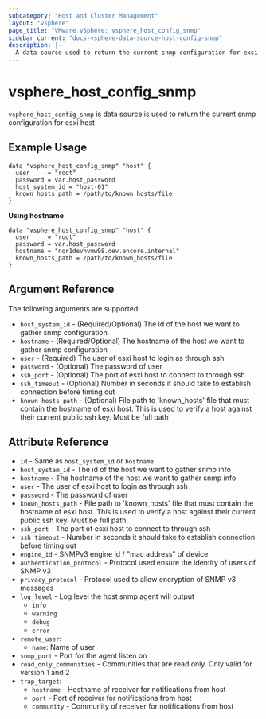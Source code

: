```yaml
---
subcategory: "Host and Cluster Management"
layout: "vsphere"
page_title: "VMware vSphere: vsphere_host_config_snmp"
sidebar_current: "docs-vsphere-data-source-host-config-snmp"
description: |-
  A data source used to return the current snmp configuration for exsi host
---
```


# vsphere_host_config_snmp

`vsphere_host_config_snmp` is data source is used to return the current snmp configuration for esxi host

## Example Usage

```hcl
data "vsphere_host_config_snmp" "host" {
  user     = "root"
  password = var.host_password
  host_system_id = "host-01"
  known_hosts_path = /path/to/known_hosts/file
}
```

**Using hostname**

```hcl
data "vsphere_host_config_snmp" "host" {
  user     = "root"
  password = var.host_password
  hostname = "nor1devhvmw98.dev.encore.internal"
  known_hosts_path = /path/to/known_hosts/file
}
```

## Argument Reference

The following arguments are supported:

* `host_system_id` - (Required/Optional) The id of the host we want to gather snmp configuration
* `hostname` - (Required/Optional) The hostname of the host we want to gather snmp configuration
* `user` - (Required) The user of esxi host to login as through ssh
* `password` - (Optional) The password of user
* `ssh_port` - (Optional) The port of esxi host to connect to through ssh
* `ssh_timeout` - (Optional) Number in seconds it should take to establish connection before timing out
* `known_hosts_path` - (Optional) File path to 'known_hosts' file that must contain the hostname of esxi host.  This is used to verify a host against their current public ssh key.  Must be full path

## Attribute Reference

* `id` - Same as `host_system_id` or `hostname`
* `host_system_id` - The id of the host we want to gather snmp info
* `hostname` - The hostname of the host we want to gather snmp info
* `user` - The user of esxi host to login as through ssh
* `password` - The password of user
* `known_hosts_path` - File path to 'known_hosts' file that must contain the hostname of esxi host.  This is used to verify a host against their current public ssh key.  Must be full path
* `ssh_port` - The port of esxi host to connect to through ssh
* `ssh_timeout` - Number in seconds it should take to establish connection before timing out
* `engine_id` - SNMPv3 engine id / "mac address" of device
* `authentication_protocol` - Protocol used ensure the identity of users of SNMP v3
* `privacy_protocol` - Protocol used to allow encryption of SNMP v3 messages
* `log_level` - Log level the host snmp agent will output
  * `info`
  * `warning`
  * `debug`
  * `error`
* `remote_user`:
    * `name`: Name of user
* `snmp_port` - Port for the agent listen on
* `read_only_communities` - Communities that are read only.  Only valid for version 1 and 2
* `trap_target`:
    * `hostname` - Hostname of receiver for notifications from host
    * `port` - Port of receiver for notifications from host
    * `community` - Community of receiver for notifications from host